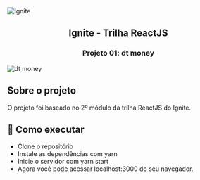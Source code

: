 <img alt="Ignite" src="https://i.imgur.com/XIYqKzO.png">
<h2 align="center">
  Ignite - Trilha ReactJS
</h2>
<h3 align="center">
  Projeto 01: dt money
</h3>
<img alt="dt money" src="https://i.imgur.com/UCTykCr.png">

## Sobre o projeto

O projeto foi baseado no 2º módulo da trilha ReactJS do Ignite.

## 🚀 Como executar

- Clone o repositório
- Instale as dependências com yarn
- Inicie o servidor com yarn start
- Agora você pode acessar localhost:3000 do seu navegador.
